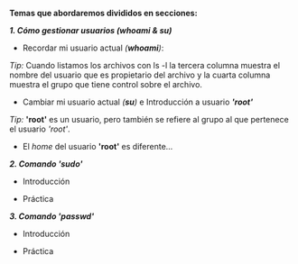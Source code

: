 **Temas que abordaremos divididos en secciones:**

_**1. Cómo gestionar usuarios (whoami & su)**_ 

* Recordar mi usuario actual _(**whoami**)_: 

_Tip:_ Cuando listamos los archivos con ls -l la tercera columna muestra el nombre del usuario que es propietario del archivo y la cuarta columna muestra el grupo que tiene control sobre el archivo.

* Cambiar mi usuario actual _(**su**)_ e Introducción a usuario _**'root'**_

_Tip:_ **'root'** es un usuario, pero también se refiere al grupo al que pertenece el usuario _'root'_.

* El _home_ del usuario **'root'** es diferente...

_**2. Comando 'sudo'**_

* Introducción

* Práctica

_**3. Comando 'passwd'**_

* Introducción

* Práctica
